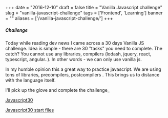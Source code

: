 
+++
date = "2016-12-10"
draft = false
title = "Vanilla Javascript challenge"
slug = "vanilla-javascript-challenge"
tags = ['Frontend', 'Learning']
banner = ""
aliases = ['/vanilla-javascript-challenge/']
+++

##### Challenge

Today while reading dev news I came across a 30 days Vanilla JS challenge. Idea is simple - there are 30 "tasks" you need to complete.  The catch? You cannot use any libraries, compilers (lodash, jquery, react, typescript, angular..). In other words - we can only use vanilla js.

In my humble opinion this a great way to practice javascript. We are using tons of libraries, precompilers, postcompilers . This brings us to distance with the language itself.

I'll pick up the glove and complete the challenge_

[Javascript30](https://javascript30.com/)

[Javascript30 start files](https://github.com/wesbos/JavaScript30)
